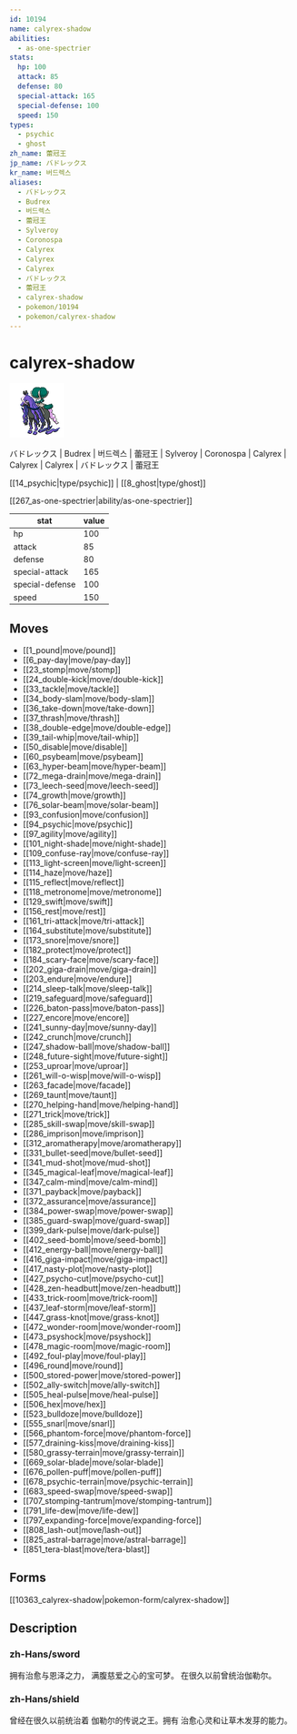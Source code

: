 ```yaml
---
id: 10194
name: calyrex-shadow
abilities:
  - as-one-spectrier
stats:
  hp: 100
  attack: 85
  defense: 80
  special-attack: 165
  special-defense: 100
  speed: 150
types:
  - psychic
  - ghost
zh_name: 蕾冠王
jp_name: バドレックス
kr_name: 버드렉스
aliases:
  - バドレックス
  - Budrex
  - 버드렉스
  - 蕾冠王
  - Sylveroy
  - Coronospa
  - Calyrex
  - Calyrex
  - Calyrex
  - バドレックス
  - 蕾冠王
  - calyrex-shadow
  - pokemon/10194
  - pokemon/calyrex-shadow
---
```

# calyrex-shadow

![](https://raw.githubusercontent.com/PokeAPI/sprites/master/sprites/pokemon/10194.png)

バドレックス | Budrex | 버드렉스 | 蕾冠王 | Sylveroy | Coronospa | Calyrex | Calyrex | Calyrex | バドレックス | 蕾冠王

[[14_psychic|type/psychic]] | [[8_ghost|type/ghost]]

[[267_as-one-spectrier|ability/as-one-spectrier]]

|stat|value|
|---|---|
|hp|100|
|attack|85|
|defense|80|
|special-attack|165|
|special-defense|100|
|speed|150|


## Moves

- [[1_pound|move/pound]]
- [[6_pay-day|move/pay-day]]
- [[23_stomp|move/stomp]]
- [[24_double-kick|move/double-kick]]
- [[33_tackle|move/tackle]]
- [[34_body-slam|move/body-slam]]
- [[36_take-down|move/take-down]]
- [[37_thrash|move/thrash]]
- [[38_double-edge|move/double-edge]]
- [[39_tail-whip|move/tail-whip]]
- [[50_disable|move/disable]]
- [[60_psybeam|move/psybeam]]
- [[63_hyper-beam|move/hyper-beam]]
- [[72_mega-drain|move/mega-drain]]
- [[73_leech-seed|move/leech-seed]]
- [[74_growth|move/growth]]
- [[76_solar-beam|move/solar-beam]]
- [[93_confusion|move/confusion]]
- [[94_psychic|move/psychic]]
- [[97_agility|move/agility]]
- [[101_night-shade|move/night-shade]]
- [[109_confuse-ray|move/confuse-ray]]
- [[113_light-screen|move/light-screen]]
- [[114_haze|move/haze]]
- [[115_reflect|move/reflect]]
- [[118_metronome|move/metronome]]
- [[129_swift|move/swift]]
- [[156_rest|move/rest]]
- [[161_tri-attack|move/tri-attack]]
- [[164_substitute|move/substitute]]
- [[173_snore|move/snore]]
- [[182_protect|move/protect]]
- [[184_scary-face|move/scary-face]]
- [[202_giga-drain|move/giga-drain]]
- [[203_endure|move/endure]]
- [[214_sleep-talk|move/sleep-talk]]
- [[219_safeguard|move/safeguard]]
- [[226_baton-pass|move/baton-pass]]
- [[227_encore|move/encore]]
- [[241_sunny-day|move/sunny-day]]
- [[242_crunch|move/crunch]]
- [[247_shadow-ball|move/shadow-ball]]
- [[248_future-sight|move/future-sight]]
- [[253_uproar|move/uproar]]
- [[261_will-o-wisp|move/will-o-wisp]]
- [[263_facade|move/facade]]
- [[269_taunt|move/taunt]]
- [[270_helping-hand|move/helping-hand]]
- [[271_trick|move/trick]]
- [[285_skill-swap|move/skill-swap]]
- [[286_imprison|move/imprison]]
- [[312_aromatherapy|move/aromatherapy]]
- [[331_bullet-seed|move/bullet-seed]]
- [[341_mud-shot|move/mud-shot]]
- [[345_magical-leaf|move/magical-leaf]]
- [[347_calm-mind|move/calm-mind]]
- [[371_payback|move/payback]]
- [[372_assurance|move/assurance]]
- [[384_power-swap|move/power-swap]]
- [[385_guard-swap|move/guard-swap]]
- [[399_dark-pulse|move/dark-pulse]]
- [[402_seed-bomb|move/seed-bomb]]
- [[412_energy-ball|move/energy-ball]]
- [[416_giga-impact|move/giga-impact]]
- [[417_nasty-plot|move/nasty-plot]]
- [[427_psycho-cut|move/psycho-cut]]
- [[428_zen-headbutt|move/zen-headbutt]]
- [[433_trick-room|move/trick-room]]
- [[437_leaf-storm|move/leaf-storm]]
- [[447_grass-knot|move/grass-knot]]
- [[472_wonder-room|move/wonder-room]]
- [[473_psyshock|move/psyshock]]
- [[478_magic-room|move/magic-room]]
- [[492_foul-play|move/foul-play]]
- [[496_round|move/round]]
- [[500_stored-power|move/stored-power]]
- [[502_ally-switch|move/ally-switch]]
- [[505_heal-pulse|move/heal-pulse]]
- [[506_hex|move/hex]]
- [[523_bulldoze|move/bulldoze]]
- [[555_snarl|move/snarl]]
- [[566_phantom-force|move/phantom-force]]
- [[577_draining-kiss|move/draining-kiss]]
- [[580_grassy-terrain|move/grassy-terrain]]
- [[669_solar-blade|move/solar-blade]]
- [[676_pollen-puff|move/pollen-puff]]
- [[678_psychic-terrain|move/psychic-terrain]]
- [[683_speed-swap|move/speed-swap]]
- [[707_stomping-tantrum|move/stomping-tantrum]]
- [[791_life-dew|move/life-dew]]
- [[797_expanding-force|move/expanding-force]]
- [[808_lash-out|move/lash-out]]
- [[825_astral-barrage|move/astral-barrage]]
- [[851_tera-blast|move/tera-blast]]

## Forms



[[10363_calyrex-shadow|pokemon-form/calyrex-shadow]]

## Description

### zh-Hans/sword

拥有治愈与恩泽之力，
满腹慈爱之心的宝可梦。
在很久以前曾统治伽勒尔。

### zh-Hans/shield

曾经在很久以前统治着
伽勒尔的传说之王。拥有
治愈心灵和让草木发芽的能力。

